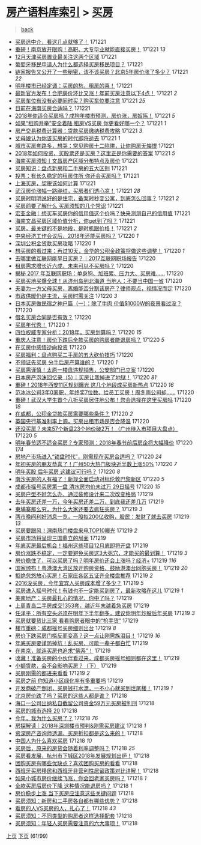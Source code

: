 [房产语料库索引](../../README.md)  > [买房](买房.md)
====
> [back](../README.md)

- [买房选中介，看这几点就够了！](http://jkwz.applinzi.com/ittc/7049602524875588625.html#%E4%B9%B0%E6%88%BF%E9%80%89%E4%B8%AD%E4%BB%8B%EF%BC%8C%E7%9C%8B%E8%BF%99%E5%87%A0%E7%82%B9%E5%B0%B1%E5%A4%9F%E4%BA%86%EF%BC%81) 171221  
- [重磅！南京放开限购！高职、大专毕业就能直接买房！](http://jkwz.applinzi.com/ittc/7048535591988233233.html#%E9%87%8D%E7%A3%85%EF%BC%81%E5%8D%97%E4%BA%AC%E6%94%BE%E5%BC%80%E9%99%90%E8%B4%AD%EF%BC%81%E9%AB%98%E8%81%8C%E3%80%81%E5%A4%A7%E4%B8%93%E6%AF%95%E4%B8%9A%E5%B0%B1%E8%83%BD%E7%9B%B4%E6%8E%A5%E4%B9%B0%E6%88%BF%EF%BC%81) 171221 *13* 
- [12月天津买房置业最关注这两个区域](http://jkwz.applinzi.com/ittc/7049589941984560144.html#12%E6%9C%88%E5%A4%A9%E6%B4%A5%E4%B9%B0%E6%88%BF%E7%BD%AE%E4%B8%9A%E6%9C%80%E5%85%B3%E6%B3%A8%E8%BF%99%E4%B8%A4%E4%B8%AA%E5%8C%BA%E5%9F%9F) 171221  
- [葡萄牙移民申请人为什么都选择买房移民项目？](http://jkwz.applinzi.com/ittc/7049588590227489808.html#%E8%91%A1%E8%90%84%E7%89%99%E7%A7%BB%E6%B0%91%E7%94%B3%E8%AF%B7%E4%BA%BA%E4%B8%BA%E4%BB%80%E4%B9%88%E9%83%BD%E9%80%89%E6%8B%A9%E4%B9%B0%E6%88%BF%E7%A7%BB%E6%B0%91%E9%A1%B9%E7%9B%AE%EF%BC%9F) 171221  
- [链家报告又公开了一些秘密，该不该买房？北京5年房价涨了多少？](http://jkwz.applinzi.com/ittc/7049588111141504017.html#%E9%93%BE%E5%AE%B6%E6%8A%A5%E5%91%8A%E5%8F%88%E5%85%AC%E5%BC%80%E4%BA%86%E4%B8%80%E4%BA%9B%E7%A7%98%E5%AF%86%EF%BC%8C%E8%AF%A5%E4%B8%8D%E8%AF%A5%E4%B9%B0%E6%88%BF%EF%BC%9F%E5%8C%97%E4%BA%AC5%E5%B9%B4%E6%88%BF%E4%BB%B7%E6%B6%A8%E4%BA%86%E5%A4%9A%E5%B0%91%EF%BC%9F) 171221 *22* 
- [明年楼市已经定调：买房的愁，租房的喜！](http://jkwz.applinzi.com/ittc/7049584882789909521.html#%E6%98%8E%E5%B9%B4%E6%A5%BC%E5%B8%82%E5%B7%B2%E7%BB%8F%E5%AE%9A%E8%B0%83%EF%BC%9A%E4%B9%B0%E6%88%BF%E7%9A%84%E6%84%81%EF%BC%8C%E7%A7%9F%E6%88%BF%E7%9A%84%E5%96%9C%EF%BC%81) 171221  
- [最新官方发布！合肥房价环比又涨！年前买房注意以下4点！](http://jkwz.applinzi.com/ittc/7049580783738553360.html#%E6%9C%80%E6%96%B0%E5%AE%98%E6%96%B9%E5%8F%91%E5%B8%83%EF%BC%81%E5%90%88%E8%82%A5%E6%88%BF%E4%BB%B7%E7%8E%AF%E6%AF%94%E5%8F%88%E6%B6%A8%EF%BC%81%E5%B9%B4%E5%89%8D%E4%B9%B0%E6%88%BF%E6%B3%A8%E6%84%8F%E4%BB%A5%E4%B8%8B4%E7%82%B9%EF%BC%81) 171221 *2* 
- [买房车位有没有必要同时买？购买车位要注意](http://jkwz.applinzi.com/ittc/7049556778289726481.html#%E4%B9%B0%E6%88%BF%E8%BD%A6%E4%BD%8D%E6%9C%89%E6%B2%A1%E6%9C%89%E5%BF%85%E8%A6%81%E5%90%8C%E6%97%B6%E4%B9%B0%EF%BC%9F%E8%B4%AD%E4%B9%B0%E8%BD%A6%E4%BD%8D%E8%A6%81%E6%B3%A8%E6%84%8F) 171221 *25* 
- [目前在海南买房合适吗？](http://jkwz.applinzi.com/ittc/7049553285931861009.html#%E7%9B%AE%E5%89%8D%E5%9C%A8%E6%B5%B7%E5%8D%97%E4%B9%B0%E6%88%BF%E5%90%88%E9%80%82%E5%90%97%EF%BC%9F) 171221  
- [2018年你适合买房吗？戌狗年楼市预测，房价涨，房奴殇！](http://jkwz.applinzi.com/ittc/7049551036258190352.html#2018%E5%B9%B4%E4%BD%A0%E9%80%82%E5%90%88%E4%B9%B0%E6%88%BF%E5%90%97%EF%BC%9F%E6%88%8C%E7%8B%97%E5%B9%B4%E6%A5%BC%E5%B8%82%E9%A2%84%E6%B5%8B%EF%BC%8C%E6%88%BF%E4%BB%B7%E6%B6%A8%EF%BC%8C%E6%88%BF%E5%A5%B4%E6%AE%87%EF%BC%81) 171221 *5* 
- [如果“租购并举”安全着陆 租房VS买房 你更看好哪一个？](http://jkwz.applinzi.com/ittc/7049548809179235345.html#%E5%A6%82%E6%9E%9C%E2%80%9C%E7%A7%9F%E8%B4%AD%E5%B9%B6%E4%B8%BE%E2%80%9D%E5%AE%89%E5%85%A8%E7%9D%80%E9%99%86+%E7%A7%9F%E6%88%BFVS%E4%B9%B0%E6%88%BF+%E4%BD%A0%E6%9B%B4%E7%9C%8B%E5%A5%BD%E5%93%AA%E4%B8%80%E4%B8%AA%EF%BC%9F) 171221 *1* 
- [房产交易税费计算器：贷款买房缴纳税费攻略](http://jkwz.applinzi.com/ittc/7049542468205282320.html#%E6%88%BF%E4%BA%A7%E4%BA%A4%E6%98%93%E7%A8%8E%E8%B4%B9%E8%AE%A1%E7%AE%97%E5%99%A8%EF%BC%9A%E8%B4%B7%E6%AC%BE%E4%B9%B0%E6%88%BF%E7%BC%B4%E7%BA%B3%E7%A8%8E%E8%B4%B9%E6%94%BB%E7%95%A5) 171221 *3* 
- [丈母娘认为你该买房的时代即将逝去](http://jkwz.applinzi.com/ittc/7049529570791785489.html#%E4%B8%88%E6%AF%8D%E5%A8%98%E8%AE%A4%E4%B8%BA%E4%BD%A0%E8%AF%A5%E4%B9%B0%E6%88%BF%E7%9A%84%E6%97%B6%E4%BB%A3%E5%8D%B3%E5%B0%86%E9%80%9D%E5%8E%BB) 171221 *1* 
- [城市买房套路多，想哭：常见购房十二陷阱，让你购房无悔恨](http://jkwz.applinzi.com/ittc/7049520392564114449.html#%E5%9F%8E%E5%B8%82%E4%B9%B0%E6%88%BF%E5%A5%97%E8%B7%AF%E5%A4%9A%EF%BC%8C%E6%83%B3%E5%93%AD%EF%BC%9A%E5%B8%B8%E8%A7%81%E8%B4%AD%E6%88%BF%E5%8D%81%E4%BA%8C%E9%99%B7%E9%98%B1%EF%BC%8C%E8%AE%A9%E4%BD%A0%E8%B4%AD%E6%88%BF%E6%97%A0%E6%82%94%E6%81%A8) 171221  
- [2018年如何投资，买股票还是买房？这里正是你需要的答案](http://jkwz.applinzi.com/ittc/7049504888021582865.html#2018%E5%B9%B4%E5%A6%82%E4%BD%95%E6%8A%95%E8%B5%84%EF%BC%8C%E4%B9%B0%E8%82%A1%E7%A5%A8%E8%BF%98%E6%98%AF%E4%B9%B0%E6%88%BF%EF%BC%9F%E8%BF%99%E9%87%8C%E6%AD%A3%E6%98%AF%E4%BD%A0%E9%9C%80%E8%A6%81%E7%9A%84%E7%AD%94%E6%A1%88) 171221 *5* 
- [海南买房须知丨文昌房产区域分布特点及房价](http://jkwz.applinzi.com/ittc/7049491347948438544.html#%E6%B5%B7%E5%8D%97%E4%B9%B0%E6%88%BF%E9%A1%BB%E7%9F%A5%E4%B8%A8%E6%96%87%E6%98%8C%E6%88%BF%E4%BA%A7%E5%8C%BA%E5%9F%9F%E5%88%86%E5%B8%83%E7%89%B9%E7%82%B9%E5%8F%8A%E6%88%BF%E4%BB%B7) 171221  
- [买房知识：盘点新房和二手房的五大区别](http://jkwz.applinzi.com/ittc/7049481480231715856.html#%E4%B9%B0%E6%88%BF%E7%9F%A5%E8%AF%86%EF%BC%9A%E7%9B%98%E7%82%B9%E6%96%B0%E6%88%BF%E5%92%8C%E4%BA%8C%E6%89%8B%E6%88%BF%E7%9A%84%E4%BA%94%E5%A4%A7%E5%8C%BA%E5%88%AB) 171221  
- [投票：有长久稳定的租房住所 你还会买房吗？](http://jkwz.applinzi.com/ittc/7049481226816062480.html#%E6%8A%95%E7%A5%A8%EF%BC%9A%E6%9C%89%E9%95%BF%E4%B9%85%E7%A8%B3%E5%AE%9A%E7%9A%84%E7%A7%9F%E6%88%BF%E4%BD%8F%E6%89%80+%E4%BD%A0%E8%BF%98%E4%BC%9A%E4%B9%B0%E6%88%BF%E5%90%97%EF%BC%9F) 171221  
- [上海买房，契税该如何计算](http://jkwz.applinzi.com/ittc/7049475058542576657.html#%E4%B8%8A%E6%B5%B7%E4%B9%B0%E6%88%BF%EF%BC%8C%E5%A5%91%E7%A8%8E%E8%AF%A5%E5%A6%82%E4%BD%95%E8%AE%A1%E7%AE%97) 171221  
- [武汉房价涨幅一路飚红，买房者们透心凉！](http://jkwz.applinzi.com/ittc/7049474362426524688.html#%E6%AD%A6%E6%B1%89%E6%88%BF%E4%BB%B7%E6%B6%A8%E5%B9%85%E4%B8%80%E8%B7%AF%E9%A3%9A%E7%BA%A2%EF%BC%8C%E4%B9%B0%E6%88%BF%E8%80%85%E4%BB%AC%E9%80%8F%E5%BF%83%E5%87%89%EF%BC%81) 171221 *28* 
- [买房时明明说好的是住宅，备案时秒变公寓，到底怎么回事？](http://jkwz.applinzi.com/ittc/7049464419518514192.html#%E4%B9%B0%E6%88%BF%E6%97%B6%E6%98%8E%E6%98%8E%E8%AF%B4%E5%A5%BD%E7%9A%84%E6%98%AF%E4%BD%8F%E5%AE%85%EF%BC%8C%E5%A4%87%E6%A1%88%E6%97%B6%E7%A7%92%E5%8F%98%E5%85%AC%E5%AF%93%EF%BC%8C%E5%88%B0%E5%BA%95%E6%80%8E%E4%B9%88%E5%9B%9E%E4%BA%8B%EF%BC%9F) 171221 *2* 
- [买房前要了解什么 买房须知的几个常识](http://jkwz.applinzi.com/ittc/7049455540537656336.html#%E4%B9%B0%E6%88%BF%E5%89%8D%E8%A6%81%E4%BA%86%E8%A7%A3%E4%BB%80%E4%B9%88+%E4%B9%B0%E6%88%BF%E9%A1%BB%E7%9F%A5%E7%9A%84%E5%87%A0%E4%B8%AA%E5%B8%B8%E8%AF%86) 171221  
- [宏亚金融｜想买车买房你的信用值这个价吗？快来测测自己的信用值](http://jkwz.applinzi.com/ittc/7049453759384519697.html#%E5%AE%8F%E4%BA%9A%E9%87%91%E8%9E%8D%EF%BD%9C%E6%83%B3%E4%B9%B0%E8%BD%A6%E4%B9%B0%E6%88%BF%E4%BD%A0%E7%9A%84%E4%BF%A1%E7%94%A8%E5%80%BC%E8%BF%99%E4%B8%AA%E4%BB%B7%E5%90%97%EF%BC%9F%E5%BF%AB%E6%9D%A5%E6%B5%8B%E6%B5%8B%E8%87%AA%E5%B7%B1%E7%9A%84%E4%BF%A1%E7%94%A8%E5%80%BC) 171221  
- [海南文昌买房区域价值分析，你get到了吗？](http://jkwz.applinzi.com/ittc/7049447186478138384.html#%E6%B5%B7%E5%8D%97%E6%96%87%E6%98%8C%E4%B9%B0%E6%88%BF%E5%8C%BA%E5%9F%9F%E4%BB%B7%E5%80%BC%E5%88%86%E6%9E%90%EF%BC%8C%E4%BD%A0get%E5%88%B0%E4%BA%86%E5%90%97%EF%BC%9F) 171221  
- [买房，最关键的不是地段，是时机跟价格！](http://jkwz.applinzi.com/ittc/7049332279980065808.html#%E4%B9%B0%E6%88%BF%EF%BC%8C%E6%9C%80%E5%85%B3%E9%94%AE%E7%9A%84%E4%B8%8D%E6%98%AF%E5%9C%B0%E6%AE%B5%EF%BC%8C%E6%98%AF%E6%97%B6%E6%9C%BA%E8%B7%9F%E4%BB%B7%E6%A0%BC%EF%BC%81) 171221 *2* 
- [中央经济工作会议后，2018年还能买房吗？](http://jkwz.applinzi.com/ittc/7049305850038977553.html#%E4%B8%AD%E5%A4%AE%E7%BB%8F%E6%B5%8E%E5%B7%A5%E4%BD%9C%E4%BC%9A%E8%AE%AE%E5%90%8E%EF%BC%8C2018%E5%B9%B4%E8%BF%98%E8%83%BD%E4%B9%B0%E6%88%BF%E5%90%97%EF%BC%9F) 171220 *1* 
- [深圳公积金贷款买房攻略](http://jkwz.applinzi.com/ittc/7049283710346593296.html#%E6%B7%B1%E5%9C%B3%E5%85%AC%E7%A7%AF%E9%87%91%E8%B4%B7%E6%AC%BE%E4%B9%B0%E6%88%BF%E6%94%BB%E7%95%A5) 171220 *1* 
- [想买房的看过来：再过10天，金华的公积金政策将做这些调整！](http://jkwz.applinzi.com/ittc/7049278296947164176.html#%E6%83%B3%E4%B9%B0%E6%88%BF%E7%9A%84%E7%9C%8B%E8%BF%87%E6%9D%A5%EF%BC%9A%E5%86%8D%E8%BF%8710%E5%A4%A9%EF%BC%8C%E9%87%91%E5%8D%8E%E7%9A%84%E5%85%AC%E7%A7%AF%E9%87%91%E6%94%BF%E7%AD%96%E5%B0%86%E5%81%9A%E8%BF%99%E4%BA%9B%E8%B0%83%E6%95%B4%EF%BC%81) 171220 *1* 
- [去哪里做互联网能早日买房？｜2017互联网职场报告](http://jkwz.applinzi.com/ittc/7049267742387995665.html#%E5%8E%BB%E5%93%AA%E9%87%8C%E5%81%9A%E4%BA%92%E8%81%94%E7%BD%91%E8%83%BD%E6%97%A9%E6%97%A5%E4%B9%B0%E6%88%BF%EF%BC%9F%EF%BD%9C2017%E4%BA%92%E8%81%94%E7%BD%91%E8%81%8C%E5%9C%BA%E6%8A%A5%E5%91%8A) 171220  
- [租房需求增长近六成，未来可以不买房吗？](http://jkwz.applinzi.com/ittc/7049248963079701520.html#%E7%A7%9F%E6%88%BF%E9%9C%80%E6%B1%82%E5%A2%9E%E9%95%BF%E8%BF%91%E5%85%AD%E6%88%90%EF%BC%8C%E6%9C%AA%E6%9D%A5%E5%8F%AF%E4%BB%A5%E4%B8%8D%E4%B9%B0%E6%88%BF%E5%90%97%EF%BC%9F) 171220  
- [揭秘 2017 年互联网职场：单身狗、加班累、压力大、买房难……](http://jkwz.applinzi.com/ittc/7049241413026317329.html#%E6%8F%AD%E7%A7%98+2017+%E5%B9%B4%E4%BA%92%E8%81%94%E7%BD%91%E8%81%8C%E5%9C%BA%EF%BC%9A%E5%8D%95%E8%BA%AB%E7%8B%97%E3%80%81%E5%8A%A0%E7%8F%AD%E7%B4%AF%E3%80%81%E5%8E%8B%E5%8A%9B%E5%A4%A7%E3%80%81%E4%B9%B0%E6%88%BF%E9%9A%BE%E2%80%A6%E2%80%A6) 171220  
- [买房买地买爆全球！从济州岛到北海道 当地人：不要当中国一省](http://jkwz.applinzi.com/ittc/7049226458235405329.html#%E4%B9%B0%E6%88%BF%E4%B9%B0%E5%9C%B0%E4%B9%B0%E7%88%86%E5%85%A8%E7%90%83%EF%BC%81%E4%BB%8E%E6%B5%8E%E5%B7%9E%E5%B2%9B%E5%88%B0%E5%8C%97%E6%B5%B7%E9%81%93+%E5%BD%93%E5%9C%B0%E4%BA%BA%EF%BC%9A%E4%B8%8D%E8%A6%81%E5%BD%93%E4%B8%AD%E5%9B%BD%E4%B8%80%E7%9C%81) 171220  
- [夫妻为一方父母买房，离婚能否分割该房产？律师观点，视情况而定](http://jkwz.applinzi.com/ittc/7049215606618850320.html#%E5%A4%AB%E5%A6%BB%E4%B8%BA%E4%B8%80%E6%96%B9%E7%88%B6%E6%AF%8D%E4%B9%B0%E6%88%BF%EF%BC%8C%E7%A6%BB%E5%A9%9A%E8%83%BD%E5%90%A6%E5%88%86%E5%89%B2%E8%AF%A5%E6%88%BF%E4%BA%A7%EF%BC%9F%E5%BE%8B%E5%B8%88%E8%A7%82%E7%82%B9%EF%BC%8C%E8%A7%86%E6%83%85%E5%86%B5%E8%80%8C%E5%AE%9A) 171220  
- [市政供暖仍是主流，买房时需关注](http://jkwz.applinzi.com/ittc/7049154031589524497.html#%E5%B8%82%E6%94%BF%E4%BE%9B%E6%9A%96%E4%BB%8D%E6%98%AF%E4%B8%BB%E6%B5%81%EF%BC%8C%E4%B9%B0%E6%88%BF%E6%97%B6%E9%9C%80%E5%85%B3%E6%B3%A8) 171220 *3* 
- [日本买房做民宿之神户篇（一）：除了牛肉 价值$1000W的夜景看过没？](http://jkwz.applinzi.com/ittc/7049196940535792656.html#%E6%97%A5%E6%9C%AC%E4%B9%B0%E6%88%BF%E5%81%9A%E6%B0%91%E5%AE%BF%E4%B9%8B%E7%A5%9E%E6%88%B7%E7%AF%87%EF%BC%88%E4%B8%80%EF%BC%89%EF%BC%9A%E9%99%A4%E4%BA%86%E7%89%9B%E8%82%89+%E4%BB%B7%E5%80%BC%241000W%E7%9A%84%E5%A4%9C%E6%99%AF%E7%9C%8B%E8%BF%87%E6%B2%A1%EF%BC%9F) 171220  
- [借名买房合同是否有效？](http://jkwz.applinzi.com/ittc/7049195553122944016.html#%E5%80%9F%E5%90%8D%E4%B9%B0%E6%88%BF%E5%90%88%E5%90%8C%E6%98%AF%E5%90%A6%E6%9C%89%E6%95%88%EF%BC%9F) 171220  
- [买房年代秀！](http://jkwz.applinzi.com/ittc/7049189856024986641.html#%E4%B9%B0%E6%88%BF%E5%B9%B4%E4%BB%A3%E7%A7%80%EF%BC%81) 171220 *1* 
- [四位权威专家分析：2018年，买房划算吗？](http://jkwz.applinzi.com/ittc/7048476485533303825.html#%E5%9B%9B%E4%BD%8D%E6%9D%83%E5%A8%81%E4%B8%93%E5%AE%B6%E5%88%86%E6%9E%90%EF%BC%9A2018%E5%B9%B4%EF%BC%8C%E4%B9%B0%E6%88%BF%E5%88%92%E7%AE%97%E5%90%97%EF%BC%9F) 171220 *15* 
- [重庆人注意！房价下跌后全款买房的购房者能退房吗？](http://jkwz.applinzi.com/ittc/7049179627279352849.html#%E9%87%8D%E5%BA%86%E4%BA%BA%E6%B3%A8%E6%84%8F%EF%BC%81%E6%88%BF%E4%BB%B7%E4%B8%8B%E8%B7%8C%E5%90%8E%E5%85%A8%E6%AC%BE%E4%B9%B0%E6%88%BF%E7%9A%84%E8%B4%AD%E6%88%BF%E8%80%85%E8%83%BD%E9%80%80%E6%88%BF%E5%90%97%EF%BC%9F) 171220 *5* 
- [在买房中感悟逆向投资](http://jkwz.applinzi.com/ittc/7049170158285751312.html#%E5%9C%A8%E4%B9%B0%E6%88%BF%E4%B8%AD%E6%84%9F%E6%82%9F%E9%80%86%E5%90%91%E6%8A%95%E8%B5%84) 171220  
- [买房福利：盘点购买二手房的五大砍价技巧](http://jkwz.applinzi.com/ittc/7049164424051426321.html#%E4%B9%B0%E6%88%BF%E7%A6%8F%E5%88%A9%EF%BC%9A%E7%9B%98%E7%82%B9%E8%B4%AD%E4%B9%B0%E4%BA%8C%E6%89%8B%E6%88%BF%E7%9A%84%E4%BA%94%E5%A4%A7%E7%A0%8D%E4%BB%B7%E6%8A%80%E5%B7%A7) 171220  
- [不领证先买房 分手后房产算谁的？](http://jkwz.applinzi.com/ittc/7049153126123176977.html#%E4%B8%8D%E9%A2%86%E8%AF%81%E5%85%88%E4%B9%B0%E6%88%BF+%E5%88%86%E6%89%8B%E5%90%8E%E6%88%BF%E4%BA%A7%E7%AE%97%E8%B0%81%E7%9A%84%EF%BC%9F) 171220 *1* 
- [买房需谨慎！太原一楼盘违规销售，公安部门已立案](http://jkwz.applinzi.com/ittc/7049121391570322448.html#%E4%B9%B0%E6%88%BF%E9%9C%80%E8%B0%A8%E6%85%8E%EF%BC%81%E5%A4%AA%E5%8E%9F%E4%B8%80%E6%A5%BC%E7%9B%98%E8%BF%9D%E8%A7%84%E9%94%80%E5%94%AE%EF%BC%8C%E5%85%AC%E5%AE%89%E9%83%A8%E9%97%A8%E5%B7%B2%E7%AB%8B%E6%A1%88) 171220  
- [日本房产泡沫回忆录（5）：买房让我掉进了地狱！](http://jkwz.applinzi.com/ittc/7049106148324541456.html#%E6%97%A5%E6%9C%AC%E6%88%BF%E4%BA%A7%E6%B3%A1%E6%B2%AB%E5%9B%9E%E5%BF%86%E5%BD%95%EF%BC%885%EF%BC%89%EF%BC%9A%E4%B9%B0%E6%88%BF%E8%AE%A9%E6%88%91%E6%8E%89%E8%BF%9B%E4%BA%86%E5%9C%B0%E7%8B%B1%EF%BC%81) 171220 *81* 
- [重磅！2018年西安11区规划曝光 这几个地段成买房新热点](http://jkwz.applinzi.com/ittc/7049102403301803025.html#%E9%87%8D%E7%A3%85%EF%BC%812018%E5%B9%B4%E8%A5%BF%E5%AE%8911%E5%8C%BA%E8%A7%84%E5%88%92%E6%9B%9D%E5%85%89+%E8%BF%99%E5%87%A0%E4%B8%AA%E5%9C%B0%E6%AE%B5%E6%88%90%E4%B9%B0%E6%88%BF%E6%96%B0%E7%83%AD%E7%82%B9) 171220 *16* 
- [范冰冰公司3年0离职，年终奖7位数、给员工买房！周冬雨公司却……](http://jkwz.applinzi.com/ittc/7049100123978597392.html#%E8%8C%83%E5%86%B0%E5%86%B0%E5%85%AC%E5%8F%B83%E5%B9%B40%E7%A6%BB%E8%81%8C%EF%BC%8C%E5%B9%B4%E7%BB%88%E5%A5%967%E4%BD%8D%E6%95%B0%E3%80%81%E7%BB%99%E5%91%98%E5%B7%A5%E4%B9%B0%E6%88%BF%EF%BC%81%E5%91%A8%E5%86%AC%E9%9B%A8%E5%85%AC%E5%8F%B8%E5%8D%B4%E2%80%A6%E2%80%A6) 171220  
- [重磅！武汉大学生首个八折买房居住地公布！您会选择在这里买房吗](http://jkwz.applinzi.com/ittc/7049098935044408336.html#%E9%87%8D%E7%A3%85%EF%BC%81%E6%AD%A6%E6%B1%89%E5%A4%A7%E5%AD%A6%E7%94%9F%E9%A6%96%E4%B8%AA%E5%85%AB%E6%8A%98%E4%B9%B0%E6%88%BF%E5%B1%85%E4%BD%8F%E5%9C%B0%E5%85%AC%E5%B8%83%EF%BC%81%E6%82%A8%E4%BC%9A%E9%80%89%E6%8B%A9%E5%9C%A8%E8%BF%99%E9%87%8C%E4%B9%B0%E6%88%BF%E5%90%97) 171220 *18* 
- [在成都，公积金贷款买房需要哪些条件？](http://jkwz.applinzi.com/ittc/7042429318246958096.html#%E5%9C%A8%E6%88%90%E9%83%BD%EF%BC%8C%E5%85%AC%E7%A7%AF%E9%87%91%E8%B4%B7%E6%AC%BE%E4%B9%B0%E6%88%BF%E9%9C%80%E8%A6%81%E5%93%AA%E4%BA%9B%E6%9D%A1%E4%BB%B6%EF%BC%9F) 171220 *2* 
- [英国央行基准利率上调，买房出租市场是否会降温](http://jkwz.applinzi.com/ittc/7049090100565115921.html#%E8%8B%B1%E5%9B%BD%E5%A4%AE%E8%A1%8C%E5%9F%BA%E5%87%86%E5%88%A9%E7%8E%87%E4%B8%8A%E8%B0%83%EF%BC%8C%E4%B9%B0%E6%88%BF%E5%87%BA%E7%A7%9F%E5%B8%82%E5%9C%BA%E6%98%AF%E5%90%A6%E4%BC%9A%E9%99%8D%E6%B8%A9) 171220  
- [还没买房？未来57个新盘23个地价破2万！（广州待入市项目大盘点）](http://jkwz.applinzi.com/ittc/7049089998857438224.html#%E8%BF%98%E6%B2%A1%E4%B9%B0%E6%88%BF%EF%BC%9F%E6%9C%AA%E6%9D%A557%E4%B8%AA%E6%96%B0%E7%9B%9823%E4%B8%AA%E5%9C%B0%E4%BB%B7%E7%A0%B42%E4%B8%87%EF%BC%81%EF%BC%88%E5%B9%BF%E5%B7%9E%E5%BE%85%E5%85%A5%E5%B8%82%E9%A1%B9%E7%9B%AE%E5%A4%A7%E7%9B%98%E7%82%B9%EF%BC%89) 171220 *5* 
- [明年春节适不适合买房？专家预测：2018年春节前后房企将大幅降价](http://jkwz.applinzi.com/ittc/7049087796378076177.html#%E6%98%8E%E5%B9%B4%E6%98%A5%E8%8A%82%E9%80%82%E4%B8%8D%E9%80%82%E5%90%88%E4%B9%B0%E6%88%BF%EF%BC%9F%E4%B8%93%E5%AE%B6%E9%A2%84%E6%B5%8B%EF%BC%9A2018%E5%B9%B4%E6%98%A5%E8%8A%82%E5%89%8D%E5%90%8E%E6%88%BF%E4%BC%81%E5%B0%86%E5%A4%A7%E5%B9%85%E9%99%8D%E4%BB%B7) 171220 *174* 
- [房地产市场进入“锁盘时代”，刚需现在买房合适吗？](http://jkwz.applinzi.com/ittc/7048749240782685201.html#%E6%88%BF%E5%9C%B0%E4%BA%A7%E5%B8%82%E5%9C%BA%E8%BF%9B%E5%85%A5%E2%80%9C%E9%94%81%E7%9B%98%E6%97%B6%E4%BB%A3%E2%80%9D%EF%BC%8C%E5%88%9A%E9%9C%80%E7%8E%B0%E5%9C%A8%E4%B9%B0%E6%88%BF%E5%90%88%E9%80%82%E5%90%97%EF%BC%9F) 171220 *24* 
- [年初买房的朋友恭喜了！广州50大热门板块近半数上涨50%](http://jkwz.applinzi.com/ittc/7049066949923832849.html#%E5%B9%B4%E5%88%9D%E4%B9%B0%E6%88%BF%E7%9A%84%E6%9C%8B%E5%8F%8B%E6%81%AD%E5%96%9C%E4%BA%86%EF%BC%81%E5%B9%BF%E5%B7%9E50%E5%A4%A7%E7%83%AD%E9%97%A8%E6%9D%BF%E5%9D%97%E8%BF%91%E5%8D%8A%E6%95%B0%E4%B8%8A%E6%B6%A850%25) 171220 *7* 
- [明年买股 后年买房 这建议可行吗？](http://jkwz.applinzi.com/ittc/7049061211583284241.html#%E6%98%8E%E5%B9%B4%E4%B9%B0%E8%82%A1+%E5%90%8E%E5%B9%B4%E4%B9%B0%E6%88%BF+%E8%BF%99%E5%BB%BA%E8%AE%AE%E5%8F%AF%E8%A1%8C%E5%90%97%EF%BC%9F) 171220 *8* 
- [南沙买房的人有福了！新规全面启动对标伦敦巴黎新区](http://jkwz.applinzi.com/ittc/7049047858819367953.html#%E5%8D%97%E6%B2%99%E4%B9%B0%E6%88%BF%E7%9A%84%E4%BA%BA%E6%9C%89%E7%A6%8F%E4%BA%86%EF%BC%81%E6%96%B0%E8%A7%84%E5%85%A8%E9%9D%A2%E5%90%AF%E5%8A%A8%E5%AF%B9%E6%A0%87%E4%BC%A6%E6%95%A6%E5%B7%B4%E9%BB%8E%E6%96%B0%E5%8C%BA) 171220 *5* 
- [成都市摇号买房第一盘 清水房均价未过万 29日摇号](http://jkwz.applinzi.com/ittc/7049044573232301073.html#%E6%88%90%E9%83%BD%E5%B8%82%E6%91%87%E5%8F%B7%E4%B9%B0%E6%88%BF%E7%AC%AC%E4%B8%80%E7%9B%98+%E6%B8%85%E6%B0%B4%E6%88%BF%E5%9D%87%E4%BB%B7%E6%9C%AA%E8%BF%87%E4%B8%87+29%E6%97%A5%E6%91%87%E5%8F%B7) 171220 *15* 
- [买房户型不好怎么办，通过装修设计来二次改变格局](http://jkwz.applinzi.com/ittc/7048926331759232017.html#%E4%B9%B0%E6%88%BF%E6%88%B7%E5%9E%8B%E4%B8%8D%E5%A5%BD%E6%80%8E%E4%B9%88%E5%8A%9E%EF%BC%8C%E9%80%9A%E8%BF%87%E8%A3%85%E4%BF%AE%E8%AE%BE%E8%AE%A1%E6%9D%A5%E4%BA%8C%E6%AC%A1%E6%94%B9%E5%8F%98%E6%A0%BC%E5%B1%80) 171219  
- [去年买房还差一万，今年买房还差二万，到底我还差几万](http://jkwz.applinzi.com/ittc/7048925251763700753.html#%E5%8E%BB%E5%B9%B4%E4%B9%B0%E6%88%BF%E8%BF%98%E5%B7%AE%E4%B8%80%E4%B8%87%EF%BC%8C%E4%BB%8A%E5%B9%B4%E4%B9%B0%E6%88%BF%E8%BF%98%E5%B7%AE%E4%BA%8C%E4%B8%87%EF%BC%8C%E5%88%B0%E5%BA%95%E6%88%91%E8%BF%98%E5%B7%AE%E5%87%A0%E4%B8%87) 171219  
- [柬埔寨那么穷，为什么大家还要去疯狂买房？](http://jkwz.applinzi.com/ittc/7048914573292209168.html#%E6%9F%AC%E5%9F%94%E5%AF%A8%E9%82%A3%E4%B9%88%E7%A9%B7%EF%BC%8C%E4%B8%BA%E4%BB%80%E4%B9%88%E5%A4%A7%E5%AE%B6%E8%BF%98%E8%A6%81%E5%8E%BB%E7%96%AF%E7%8B%82%E4%B9%B0%E6%88%BF%EF%BC%9F) 171219 *3* 
- [两市晚间利好消息一览，一股拟200亿收购，股民：发财了就去买房](http://jkwz.applinzi.com/ittc/7048907480577344528.html#%E4%B8%A4%E5%B8%82%E6%99%9A%E9%97%B4%E5%88%A9%E5%A5%BD%E6%B6%88%E6%81%AF%E4%B8%80%E8%A7%88%EF%BC%8C%E4%B8%80%E8%82%A1%E6%8B%9F200%E4%BA%BF%E6%94%B6%E8%B4%AD%EF%BC%8C%E8%82%A1%E6%B0%91%EF%BC%9A%E5%8F%91%E8%B4%A2%E4%BA%86%E5%B0%B1%E5%8E%BB%E4%B9%B0%E6%88%BF) 171219 *13* 
- [买房要跟风！渭南热门楼盘来电TOP10曝光](http://jkwz.applinzi.com/ittc/7048880817659446289.html#%E4%B9%B0%E6%88%BF%E8%A6%81%E8%B7%9F%E9%A3%8E%EF%BC%81%E6%B8%AD%E5%8D%97%E7%83%AD%E9%97%A8%E6%A5%BC%E7%9B%98%E6%9D%A5%E7%94%B5TOP10%E6%9B%9D%E5%85%89) 171219 *2* 
- [买房市场将呈现三国鼎立的局面](http://jkwz.applinzi.com/ittc/7048839421313418257.html#%E4%B9%B0%E6%88%BF%E5%B8%82%E5%9C%BA%E5%B0%86%E5%91%88%E7%8E%B0%E4%B8%89%E5%9B%BD%E9%BC%8E%E7%AB%8B%E7%9A%84%E5%B1%80%E9%9D%A2) 171219  
- [年底买房最后机会！福州这些项目12月底即将开盘](http://jkwz.applinzi.com/ittc/7048837730501395473.html#%E5%B9%B4%E5%BA%95%E4%B9%B0%E6%88%BF%E6%9C%80%E5%90%8E%E6%9C%BA%E4%BC%9A%EF%BC%81%E7%A6%8F%E5%B7%9E%E8%BF%99%E4%BA%9B%E9%A1%B9%E7%9B%AE12%E6%9C%88%E5%BA%95%E5%8D%B3%E5%B0%86%E5%BC%80%E7%9B%98) 171219  
- [房价涨跌不稳定，一定要避免买房这3大死穴，才能买的最划算！](http://jkwz.applinzi.com/ittc/7048836522269213713.html#%E6%88%BF%E4%BB%B7%E6%B6%A8%E8%B7%8C%E4%B8%8D%E7%A8%B3%E5%AE%9A%EF%BC%8C%E4%B8%80%E5%AE%9A%E8%A6%81%E9%81%BF%E5%85%8D%E4%B9%B0%E6%88%BF%E8%BF%993%E5%A4%A7%E6%AD%BB%E7%A9%B4%EF%BC%8C%E6%89%8D%E8%83%BD%E4%B9%B0%E7%9A%84%E6%9C%80%E5%88%92%E7%AE%97%EF%BC%81) 171219 *3* 
- [房价稳住了，可以买房了吗？明年房价还会上涨吗？经济+](http://jkwz.applinzi.com/ittc/7048831770869367824.html#%E6%88%BF%E4%BB%B7%E7%A8%B3%E4%BD%8F%E4%BA%86%EF%BC%8C%E5%8F%AF%E4%BB%A5%E4%B9%B0%E6%88%BF%E4%BA%86%E5%90%97%EF%BC%9F%E6%98%8E%E5%B9%B4%E6%88%BF%E4%BB%B7%E8%BF%98%E4%BC%9A%E4%B8%8A%E6%B6%A8%E5%90%97%EF%BC%9F%E7%BB%8F%E6%B5%8E%2B) 171219 *116* 
- [国家颁布！粤港澳大湾区放开购房资格，鼓励港澳台同胞买房！](http://jkwz.applinzi.com/ittc/7048822408624997392.html#%E5%9B%BD%E5%AE%B6%E9%A2%81%E5%B8%83%EF%BC%81%E7%B2%A4%E6%B8%AF%E6%BE%B3%E5%A4%A7%E6%B9%BE%E5%8C%BA%E6%94%BE%E5%BC%80%E8%B4%AD%E6%88%BF%E8%B5%84%E6%A0%BC%EF%BC%8C%E9%BC%93%E5%8A%B1%E6%B8%AF%E6%BE%B3%E5%8F%B0%E5%90%8C%E8%83%9E%E4%B9%B0%E6%88%BF%EF%BC%81) 171219 *20* 
- [拒绝忽悠放心买房！石家庄各区五证齐全楼盘推荐](http://jkwz.applinzi.com/ittc/7048823679004181521.html#%E6%8B%92%E7%BB%9D%E5%BF%BD%E6%82%A0%E6%94%BE%E5%BF%83%E4%B9%B0%E6%88%BF%EF%BC%81%E7%9F%B3%E5%AE%B6%E5%BA%84%E5%90%84%E5%8C%BA%E4%BA%94%E8%AF%81%E9%BD%90%E5%85%A8%E6%A5%BC%E7%9B%98%E6%8E%A8%E8%8D%90) 171219 *2* 
- [2016没买房，今年宜宾人买房成本增了多少？](http://jkwz.applinzi.com/ittc/7048821905149133841.html#2016%E6%B2%A1%E4%B9%B0%E6%88%BF%EF%BC%8C%E4%BB%8A%E5%B9%B4%E5%AE%9C%E5%AE%BE%E4%BA%BA%E4%B9%B0%E6%88%BF%E6%88%90%E6%9C%AC%E5%A2%9E%E4%BA%86%E5%A4%9A%E5%B0%91%EF%BC%9F) 171219 *5* 
- [买房进入摇号时代！有钱也不一定能买到房了，最新攻略在这儿](http://jkwz.applinzi.com/ittc/7048803417177195537.html#%E4%B9%B0%E6%88%BF%E8%BF%9B%E5%85%A5%E6%91%87%E5%8F%B7%E6%97%B6%E4%BB%A3%EF%BC%81%E6%9C%89%E9%92%B1%E4%B9%9F%E4%B8%8D%E4%B8%80%E5%AE%9A%E8%83%BD%E4%B9%B0%E5%88%B0%E6%88%BF%E4%BA%86%EF%BC%8C%E6%9C%80%E6%96%B0%E6%94%BB%E7%95%A5%E5%9C%A8%E8%BF%99%E5%84%BF) 171219 *1* 
- [美南地产：买房最扎心的情况，你中了吗？](http://jkwz.applinzi.com/ittc/7048789957076845584.html#%E7%BE%8E%E5%8D%97%E5%9C%B0%E4%BA%A7%EF%BC%9A%E4%B9%B0%E6%88%BF%E6%9C%80%E6%89%8E%E5%BF%83%E7%9A%84%E6%83%85%E5%86%B5%EF%BC%8C%E4%BD%A0%E4%B8%AD%E4%BA%86%E5%90%97%EF%BC%9F) 171219  
- [上周青岛二手房成交1353套，越近年末越着急买房](http://jkwz.applinzi.com/ittc/7048785908969505808.html#%E4%B8%8A%E5%91%A8%E9%9D%92%E5%B2%9B%E4%BA%8C%E6%89%8B%E6%88%BF%E6%88%90%E4%BA%A41353%E5%A5%97%EF%BC%8C%E8%B6%8A%E8%BF%91%E5%B9%B4%E6%9C%AB%E8%B6%8A%E7%9D%80%E6%80%A5%E4%B9%B0%E6%88%BF) 171219  
- [任泽平：所有空头必须在明年下半年翻多，建议你明年炒股后年买房](http://jkwz.applinzi.com/ittc/7048782393224201233.html#%E4%BB%BB%E6%B3%BD%E5%B9%B3%EF%BC%9A%E6%89%80%E6%9C%89%E7%A9%BA%E5%A4%B4%E5%BF%85%E9%A1%BB%E5%9C%A8%E6%98%8E%E5%B9%B4%E4%B8%8B%E5%8D%8A%E5%B9%B4%E7%BF%BB%E5%A4%9A%EF%BC%8C%E5%BB%BA%E8%AE%AE%E4%BD%A0%E6%98%8E%E5%B9%B4%E7%82%92%E8%82%A1%E5%90%8E%E5%B9%B4%E4%B9%B0%E6%88%BF) 171219 *3* 
- [买房就要货比三家 看看购房者眼中的“抢手货”](http://jkwz.applinzi.com/ittc/7048759227659584528.html#%E4%B9%B0%E6%88%BF%E5%B0%B1%E8%A6%81%E8%B4%A7%E6%AF%94%E4%B8%89%E5%AE%B6+%E7%9C%8B%E7%9C%8B%E8%B4%AD%E6%88%BF%E8%80%85%E7%9C%BC%E4%B8%AD%E7%9A%84%E2%80%9C%E6%8A%A2%E6%89%8B%E8%B4%A7%E2%80%9D) 171219  
- [楼市重磅：成都摇号买房细则出台](http://jkwz.applinzi.com/ittc/7048757258027009041.html#%E6%A5%BC%E5%B8%82%E9%87%8D%E7%A3%85%EF%BC%9A%E6%88%90%E9%83%BD%E6%91%87%E5%8F%B7%E4%B9%B0%E6%88%BF%E7%BB%86%E5%88%99%E5%87%BA%E5%8F%B0) 171219 *8* 
- [房价下跌买房门槛反而变高？这一点让刚需族泪目！](http://jkwz.applinzi.com/ittc/7048739315796935697.html#%E6%88%BF%E4%BB%B7%E4%B8%8B%E8%B7%8C%E4%B9%B0%E6%88%BF%E9%97%A8%E6%A7%9B%E5%8F%8D%E8%80%8C%E5%8F%98%E9%AB%98%EF%BC%9F%E8%BF%99%E4%B8%80%E7%82%B9%E8%AE%A9%E5%88%9A%E9%9C%80%E6%97%8F%E6%B3%AA%E7%9B%AE%EF%BC%81) 171219 *16* 
- [年底买房要谨防掉坑！乱买房，可能一辈子都白忙](http://jkwz.applinzi.com/ittc/7048736888779703312.html#%E5%B9%B4%E5%BA%95%E4%B9%B0%E6%88%BF%E8%A6%81%E8%B0%A8%E9%98%B2%E6%8E%89%E5%9D%91%EF%BC%81%E4%B9%B1%E4%B9%B0%E6%88%BF%EF%BC%8C%E5%8F%AF%E8%83%BD%E4%B8%80%E8%BE%88%E5%AD%90%E9%83%BD%E7%99%BD%E5%BF%99) 171219  
- [在南京，就连买房也追求“佛系”！](http://jkwz.applinzi.com/ittc/7048734863971058704.html#%E5%9C%A8%E5%8D%97%E4%BA%AC%EF%BC%8C%E5%B0%B1%E8%BF%9E%E4%B9%B0%E6%88%BF%E4%B9%9F%E8%BF%BD%E6%B1%82%E2%80%9C%E4%BD%9B%E7%B3%BB%E2%80%9D%EF%BC%81) 171219  
- [收藏！准备买房的小伙伴看过来，成都买房摇号细则都在这里！](http://jkwz.applinzi.com/ittc/7048730707956859920.html#%E6%94%B6%E8%97%8F%EF%BC%81%E5%87%86%E5%A4%87%E4%B9%B0%E6%88%BF%E7%9A%84%E5%B0%8F%E4%BC%99%E4%BC%B4%E7%9C%8B%E8%BF%87%E6%9D%A5%EF%BC%8C%E6%88%90%E9%83%BD%E4%B9%B0%E6%88%BF%E6%91%87%E5%8F%B7%E7%BB%86%E5%88%99%E9%83%BD%E5%9C%A8%E8%BF%99%E9%87%8C%EF%BC%81) 171219  
- [小额贷款，会不会影响买房？（下）](http://jkwz.applinzi.com/ittc/7048717250792522769.html#%E5%B0%8F%E9%A2%9D%E8%B4%B7%E6%AC%BE%EF%BC%8C%E4%BC%9A%E4%B8%8D%E4%BC%9A%E5%BD%B1%E5%93%8D%E4%B9%B0%E6%88%BF%EF%BC%9F%EF%BC%88%E4%B8%8B%EF%BC%89) 171219  
- [买房刚需的都进来看看](http://jkwz.applinzi.com/ittc/7048717101554992144.html#%E4%B9%B0%E6%88%BF%E5%88%9A%E9%9C%80%E7%9A%84%E9%83%BD%E8%BF%9B%E6%9D%A5%E7%9C%8B%E7%9C%8B) 171219 *2* 
- [买房之前 你知道小区绿化率有多重要吗](http://jkwz.applinzi.com/ittc/7048715988818723856.html#%E4%B9%B0%E6%88%BF%E4%B9%8B%E5%89%8D+%E4%BD%A0%E7%9F%A5%E9%81%93%E5%B0%8F%E5%8C%BA%E7%BB%BF%E5%8C%96%E7%8E%87%E6%9C%89%E5%A4%9A%E9%87%8D%E8%A6%81%E5%90%97) 171219  
- [开发商破产倒闭，买房钱打水漂，一不小心就买到烂尾楼！](http://jkwz.applinzi.com/ittc/7048569104678519824.html#%E5%BC%80%E5%8F%91%E5%95%86%E7%A0%B4%E4%BA%A7%E5%80%92%E9%97%AD%EF%BC%8C%E4%B9%B0%E6%88%BF%E9%92%B1%E6%89%93%E6%B0%B4%E6%BC%82%EF%BC%8C%E4%B8%80%E4%B8%8D%E5%B0%8F%E5%BF%83%E5%B0%B1%E4%B9%B0%E5%88%B0%E7%83%82%E5%B0%BE%E6%A5%BC%EF%BC%81) 171219 *1* 
- [北京房价跌了吗？买房的这些人都是谁？](http://jkwz.applinzi.com/ittc/7048566950312018961.html#%E5%8C%97%E4%BA%AC%E6%88%BF%E4%BB%B7%E8%B7%8C%E4%BA%86%E5%90%97%EF%BC%9F%E4%B9%B0%E6%88%BF%E7%9A%84%E8%BF%99%E4%BA%9B%E4%BA%BA%E9%83%BD%E6%98%AF%E8%B0%81%EF%BC%9F) 171218  
- [海口一公司出纳私自截留公司资金59万元买房被判刑](http://jkwz.applinzi.com/ittc/7048548533261566992.html#%E6%B5%B7%E5%8F%A3%E4%B8%80%E5%85%AC%E5%8F%B8%E5%87%BA%E7%BA%B3%E7%A7%81%E8%87%AA%E6%88%AA%E7%95%99%E5%85%AC%E5%8F%B8%E8%B5%84%E9%87%9159%E4%B8%87%E5%85%83%E4%B9%B0%E6%88%BF%E8%A2%AB%E5%88%A4%E5%88%91) 171218  
- [买房的城市选择 20](http://jkwz.applinzi.com/ittc/7048548133905105936.html#%E4%B9%B0%E6%88%BF%E7%9A%84%E5%9F%8E%E5%B8%82%E9%80%89%E6%8B%A9+20) 171218  
- [今年，我为什么买房了？](http://jkwz.applinzi.com/ittc/7048541325635355664.html#%E4%BB%8A%E5%B9%B4%EF%BC%8C%E6%88%91%E4%B8%BA%E4%BB%80%E4%B9%88%E4%B9%B0%E6%88%BF%E4%BA%86%EF%BC%9F) 171218 *76* 
- [房探解读｜2018年深圳楼市预判&amp;刚需买房建议](http://jkwz.applinzi.com/ittc/7048497085270197265.html#%E6%88%BF%E6%8E%A2%E8%A7%A3%E8%AF%BB%EF%BD%9C2018%E5%B9%B4%E6%B7%B1%E5%9C%B3%E6%A5%BC%E5%B8%82%E9%A2%84%E5%88%A4%26amp%3B%E5%88%9A%E9%9C%80%E4%B9%B0%E6%88%BF%E5%BB%BA%E8%AE%AE) 171218 *1* 
- [资深房产咨询师透漏，买房折扣都是这么来的！](http://jkwz.applinzi.com/ittc/7048490560564757521.html#%E8%B5%84%E6%B7%B1%E6%88%BF%E4%BA%A7%E5%92%A8%E8%AF%A2%E5%B8%88%E9%80%8F%E6%BC%8F%EF%BC%8C%E4%B9%B0%E6%88%BF%E6%8A%98%E6%89%A3%E9%83%BD%E6%98%AF%E8%BF%99%E4%B9%88%E6%9D%A5%E7%9A%84%EF%BC%81) 171218  
- [中国人为什么喜欢买房](http://jkwz.applinzi.com/ittc/7048505724475278353.html#%E4%B8%AD%E5%9B%BD%E4%BA%BA%E4%B8%BA%E4%BB%80%E4%B9%88%E5%96%9C%E6%AC%A2%E4%B9%B0%E6%88%BF) 171218 *10* 
- [买房后，原来的房贷会随着利率调整吗？](http://jkwz.applinzi.com/ittc/7048469492600931345.html#%E4%B9%B0%E6%88%BF%E5%90%8E%EF%BC%8C%E5%8E%9F%E6%9D%A5%E7%9A%84%E6%88%BF%E8%B4%B7%E4%BC%9A%E9%9A%8F%E7%9D%80%E5%88%A9%E7%8E%87%E8%B0%83%E6%95%B4%E5%90%97%EF%BC%9F) 171218 *25* 
- [买房看发展，杭州市下城区2018年发展规划出炉！](http://jkwz.applinzi.com/ittc/7048483619583034384.html#%E4%B9%B0%E6%88%BF%E7%9C%8B%E5%8F%91%E5%B1%95%EF%BC%8C%E6%9D%AD%E5%B7%9E%E5%B8%82%E4%B8%8B%E5%9F%8E%E5%8C%BA2018%E5%B9%B4%E5%8F%91%E5%B1%95%E8%A7%84%E5%88%92%E5%87%BA%E7%82%89%EF%BC%81) 171218  
- [团购买房有哪些优缺点？喜欢团购买房的看看](http://jkwz.applinzi.com/ittc/7048481019718550545.html#%E5%9B%A2%E8%B4%AD%E4%B9%B0%E6%88%BF%E6%9C%89%E5%93%AA%E4%BA%9B%E4%BC%98%E7%BC%BA%E7%82%B9%EF%BC%9F%E5%96%9C%E6%AC%A2%E5%9B%A2%E8%B4%AD%E4%B9%B0%E6%88%BF%E7%9A%84%E7%9C%8B%E7%9C%8B) 171218  
- [西班牙买房移民和西班牙非营利性居留政策对比详解！](http://jkwz.applinzi.com/ittc/7048479575552558096.html#%E8%A5%BF%E7%8F%AD%E7%89%99%E4%B9%B0%E6%88%BF%E7%A7%BB%E6%B0%91%E5%92%8C%E8%A5%BF%E7%8F%AD%E7%89%99%E9%9D%9E%E8%90%A5%E5%88%A9%E6%80%A7%E5%B1%85%E7%95%99%E6%94%BF%E7%AD%96%E5%AF%B9%E6%AF%94%E8%AF%A6%E8%A7%A3%EF%BC%81) 171218  
- [如果小城市房价继续飞涨，你会回老家买房吗？](http://jkwz.applinzi.com/ittc/7048478331505214480.html#%E5%A6%82%E6%9E%9C%E5%B0%8F%E5%9F%8E%E5%B8%82%E6%88%BF%E4%BB%B7%E7%BB%A7%E7%BB%AD%E9%A3%9E%E6%B6%A8%EF%BC%8C%E4%BD%A0%E4%BC%9A%E5%9B%9E%E8%80%81%E5%AE%B6%E4%B9%B0%E6%88%BF%E5%90%97%EF%BC%9F) 171218 *1* 
- [全款买房后房价下降 这种情况能退房吗？](http://jkwz.applinzi.com/ittc/7048475862356198416.html#%E5%85%A8%E6%AC%BE%E4%B9%B0%E6%88%BF%E5%90%8E%E6%88%BF%E4%BB%B7%E4%B8%8B%E9%99%8D+%E8%BF%99%E7%A7%8D%E6%83%85%E5%86%B5%E8%83%BD%E9%80%80%E6%88%BF%E5%90%97%EF%BC%9F) 171218 *1* 
- [房价稳步上涨 当下买房应注意这些关键问题](http://jkwz.applinzi.com/ittc/7048474784831112209.html#%E6%88%BF%E4%BB%B7%E7%A8%B3%E6%AD%A5%E4%B8%8A%E6%B6%A8+%E5%BD%93%E4%B8%8B%E4%B9%B0%E6%88%BF%E5%BA%94%E6%B3%A8%E6%84%8F%E8%BF%99%E4%BA%9B%E5%85%B3%E9%94%AE%E9%97%AE%E9%A2%98) 171218  
- [买房须知：新房和二手房各自都有哪些优势？](http://jkwz.applinzi.com/ittc/7048468463687828497.html#%E4%B9%B0%E6%88%BF%E9%A1%BB%E7%9F%A5%EF%BC%9A%E6%96%B0%E6%88%BF%E5%92%8C%E4%BA%8C%E6%89%8B%E6%88%BF%E5%90%84%E8%87%AA%E9%83%BD%E6%9C%89%E5%93%AA%E4%BA%9B%E4%BC%98%E5%8A%BF%EF%BC%9F) 171218  
- [看房的人VS买房的人，扎心了！](http://jkwz.applinzi.com/ittc/7048466309883364368.html#%E7%9C%8B%E6%88%BF%E7%9A%84%E4%BA%BAVS%E4%B9%B0%E6%88%BF%E7%9A%84%E4%BA%BA%EF%BC%8C%E6%89%8E%E5%BF%83%E4%BA%86%EF%BC%81) 171218 *43* 
- [买房须知：不同类型的购房者这样选择配套](http://jkwz.applinzi.com/ittc/7048465888326452241.html#%E4%B9%B0%E6%88%BF%E9%A1%BB%E7%9F%A5%EF%BC%9A%E4%B8%8D%E5%90%8C%E7%B1%BB%E5%9E%8B%E7%9A%84%E8%B4%AD%E6%88%BF%E8%80%85%E8%BF%99%E6%A0%B7%E9%80%89%E6%8B%A9%E9%85%8D%E5%A5%97) 171218  
- [买房须知：年轻人买房需要注意的六大事项！](http://jkwz.applinzi.com/ittc/7048465879732323345.html#%E4%B9%B0%E6%88%BF%E9%A1%BB%E7%9F%A5%EF%BC%9A%E5%B9%B4%E8%BD%BB%E4%BA%BA%E4%B9%B0%E6%88%BF%E9%9C%80%E8%A6%81%E6%B3%A8%E6%84%8F%E7%9A%84%E5%85%AD%E5%A4%A7%E4%BA%8B%E9%A1%B9%EF%BC%81) 171218  


 [上页](买房62.md) [下页](买房60.md)          (61/99)